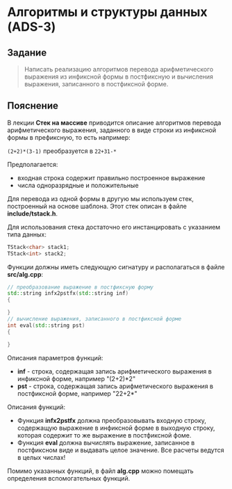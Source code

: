 # Алгоритмы и структуры данных (ADS-3)

## Задание

> Написать реализацию алгоритмов перевода арифметического выражения из инфиксной формы в постфиксную и вычисления выражения, записанного в постфиксной форме.

## Пояснение

В лекции **Стек на массиве** приводится описание алгоритмов перевода арифметического выражения, заданного в виде строки из инфиксной формы в префиксную, то есть например:

`(2+2)*(3-1)` преобразуется в `22+31-*`

Предполагается:

- входная строка содержит правильно построенное выражение
- числа одноразрядные и положительные

Для перевода из одной формы в другую мы используем стек, построенный на основе шаблона. Этот стек описан в файле **include/tstack.h**.

Для использования стека достаточно его инстанцировать с указанием типа данных:

```C++
TStack<char> stack1;
TStack<int> stack2;
```

Функции должны иметь следующую сигнатуру и располагаться в файле **src/alg.cpp**:


```C++
// преобразование выражение в постфиксную форму
std::string infx2pstfx(std::string inf)
{

}
// вычисление выражения, записанного в постфиксной форме
int eval(std::string pst)
{

}

```
Описания параметров функций:

- **inf** - строка, содержащая запись арифметического выражения в инфиксной форме, например "(2+2)*2"
- **pst** - строка, содержащая запись арифметического выражения в постфиксной форме, например "22+2*"

Описания функций:

- Функция **infx2pstfx** должна преобразовывать входную строку, содержащую выражение в инфиксной форме в выходную строку, которая содержит то же выражение в постфиксной фоме.
- Функция **eval** должна вычислять выражение, записанное в постфиксном виде и выдавать целое значение. Все расчеты ведутся в целых числах!

Помимо указанных функций, в файл **alg.cpp** можно помещать определения вспомогательных функций.

